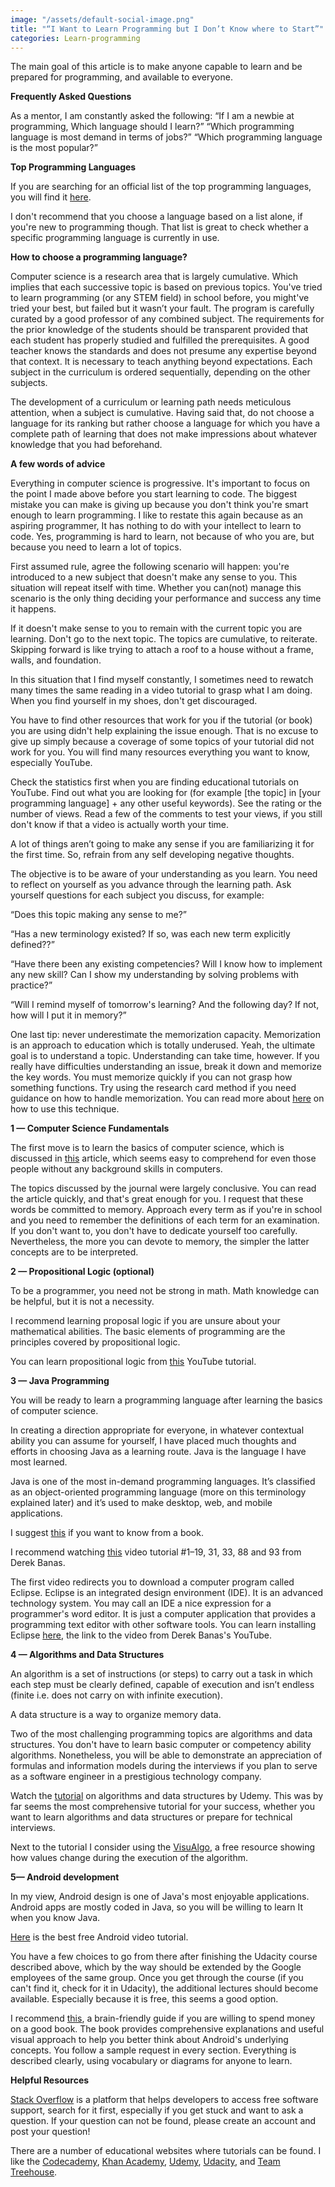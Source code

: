 ```yaml
---
image: "/assets/default-social-image.png"
title: "“I Want to Learn Programming but I Don’t Know where to Start”"
categories: Learn-programming
---
```


The main goal of this article is to make anyone capable to learn and be prepared for programming, and available to everyone.

**Frequently Asked Questions**

As a mentor, I am constantly asked the following:
“If I am a newbie at programming, Which language should I learn?”
“Which programming language is most demand in terms of jobs?”
“Which programming language is the most popular?”

**Top Programming Languages**

If you are searching for an official list of the top programming languages, you will find it [here](https://spectrum.ieee.org/static/interactive-the-top-programming-languages-2017).

I don't recommend that you choose a language based on a list alone, if you're new to programming though. That list is great to check whether a specific programming language is currently in use.

**How to choose a programming language?**

Computer science is a research area that is largely cumulative. Which implies that each successive topic is based on previous topics.
You've tried to learn programming (or any STEM field) in school before, you might've tried your best, but failed but it wasn’t your fault. The program is carefully curated by a good professor of any combined subject. The requirements for the prior knowledge of the students should be transparent provided that each student has properly studied and fulfilled the prerequisites. A good teacher knows the standards and does not presume any expertise beyond that context. It is necessary to teach anything beyond expectations. Each subject in the curriculum is ordered sequentially, depending on the other subjects.

The development of a curriculum or learning path needs meticulous attention, when a subject is cumulative. Having said that, do not choose a language for its ranking but rather choose a language for which you have a complete path of learning that does not make impressions about whatever knowledge that you had beforehand.

**A few words of advice**

Everything in computer science is progressive. It's important to focus on the point I made above before you start learning to code.
The biggest mistake you can make is giving up because you don't think you're smart enough to learn programming. I like to restate this again because as an aspiring programmer, It has nothing to do with your intellect to learn to code. Yes, programming is hard to learn, not because of who you are, but because you need to learn a lot of topics.

First assumed rule, agree the following scenario will happen: you're introduced to a new subject that doesn't make any sense to you.
This situation will repeat itself with time. Whether you can(not) manage this scenario is the only thing deciding your performance and success any time it happens.

If it doesn't make sense to you to remain with the current topic you are learning. Don't go to the next topic. The topics are cumulative, to reiterate. Skipping forward is like trying to attach a roof to a house without a frame, walls, and foundation.

In this situation that I find myself constantly, I sometimes need to rewatch many times the same reading in a video tutorial to grasp what I am doing. When you find yourself in my shoes, don't get discouraged.

You have to find other resources that work for you if the tutorial (or book) you are using didn't help explaining the issue enough. That is no excuse to give up simply because a coverage of some topics of your tutorial did not work for you. You will find many resources everything you want to know, especially YouTube.

Check the statistics first when you are finding educational tutorials on YouTube. Find out what you are looking for (for example [the topic] in [your programming language] + any other useful keywords). See the rating or the number of views. Read a few of the comments to test your views, if you still don't know if that a video is actually worth your time.

A lot of things aren’t going to make any sense if you are familiarizing it for the first time. So, refrain from any self developing negative thoughts.

The objective is to be aware of your understanding as you learn. You need to reflect on yourself as you advance through the learning path. Ask yourself questions for each subject you discuss, for example:

“Does this topic making any sense to me?”

“Has a new terminology existed? If so, was each new term explicitly defined??”

“Have there been any existing competencies? Will I know how to implement any new skill? Can I show my understanding by solving problems with practice?”

“Will I remind myself of tomorrow's learning? And the following day? If not, how will I put it in memory?”

One last tip: never underestimate the memorization capacity. Memorization is an approach to education which is totally underused. Yeah, the ultimate goal is to understand a topic. Understanding can take time, however. If you really have difficulties understanding an issue, break it down and memorize the key words. You must memorize quickly if you can not grasp how something functions.
Try using the research card method if you need guidance on how to handle memorization. You can read more about [here](https://goo.gl/VqX1Dt) on how to use this technique.

**1 — Computer Science Fundamentals**

The first move is to learn the basics of computer science, which is discussed in [this](https://codeburst.io/intro-to-computer-science-terminology-f9ae64e75d27) article, which seems easy to comprehend for even those people without any background skills in computers.

The topics discussed by the journal were largely conclusive. You can read the article quickly, and that's great enough for you. I request that these words be committed to memory. Approach every term as if you're in school and you need to remember the definitions of each term for an examination. If you don't want to, you don't have to dedicate yourself too carefully. Nevertheless, the more you can devote to memory, the simpler the latter concepts are to be interpreted.

**2 — Propositional Logic (optional)**

To be a programmer, you need not be strong in math. Math knowledge can be helpful, but it is not a necessity.

I recommend learning proposal logic if you are unsure about your mathematical abilities. The basic elements of programming are the principles covered by propositional logic.

You can learn propositional logic from [this](https://www.youtube.com/watch?v=qV4htTfow-E&list=PL619166130C21EADA) YouTube tutorial.

**3 — Java Programming**

You will be ready to learn a programming language after learning the basics of computer science.

In creating a direction appropriate for everyone, in whatever contextual ability you can assume for yourself, I have placed much thoughts and efforts in choosing Java as a learning route. Java is the language I have most learned.

Java is one of the most in-demand programming languages. It’s classified as an object-oriented programming language (more on this terminology explained later) and it’s used to make desktop, web, and mobile applications.

I suggest [this](https://www.amazon.com/gp/product/0596009208/ref=as_li_qf_sp_asin_il_tl?ie=UTF8&tag=programmr-20&camp=1789&creative=9325&linkCode=as2&creativeASIN=0596009208&linkId=368b405d998039a5dd14aa263621518e) if you want to know from a book.

I recommend watching [this](https://www.youtube.com/watch?v=TBWX97e1E9g&list=PLE7E8B7F4856C9B19) video tutorial #1–19, 31, 33, 88 and 93 from Derek Banas.

The first video redirects you to download a computer program called Eclipse. Eclipse is an integrated design environment (IDE). It is an advanced technology system. You may call an IDE a nice expression for a programmer's word editor. It is just a computer application that provides a programming text editor with other software tools. You can learn installing Eclipse [here](https://www.youtube.com/watch?v=svJQu6LUSTs&index=92&list=PLE7E8B7F4856C9B19&t=201s), the link to the video from Derek Banas's YouTube.

**4 — Algorithms and Data Structures**

An algorithm is a set of instructions (or steps) to carry out a task in which each step must be clearly defined, capable of execution and isn’t endless (finite i.e. does not carry on with infinite execution).

A data structure is a way to organize memory data.

Two of the most challenging programming topics are algorithms and data structures. You don't have to learn basic computer or competency ability algorithms. Nonetheless, you will be able to demonstrate an appreciation of formulas and information models during the interviews if you plan to serve as a software engineer in a prestigious technology company.

Watch the [tutorial](https://www.udemy.com/break-away-coding-interviews-1/?couponCode=PROGRAMM.R) on algorithms and data structures by Udemy. This was by far seems the most comprehensive tutorial for your success, whether you want to learn algorithms and data structures or prepare for technical interviews.

Next to the tutorial I consider using the [VisuAlgo](https://visualgo.net/en),  a free resource showing how values change during the execution of the algorithm.

**5— Android development**

In my view, Android design is one of Java's most enjoyable applications. Android apps are mostly coded in Java, so you will be willing to learn It when you know Java.

[Here](https://classroom.udacity.com/courses/ud834) is the best free Android video tutorial.

You have a few choices to go from there after finishing the Udacity course described above, which by the way should be extended by the Google employees of the same group. Once you get through the course (if you can't find it, check for it in Udacity), the additional lectures should become available. Especially because it is free, this seems a good option.

I recommend [this](https://www.amazon.com/gp/product/1491974052/ref=as_li_qf_sp_asin_il_tl?ie=UTF8&tag=programmr-20&camp=1789&creative=9325&linkCode=as2&creativeASIN=1491974052&linkId=c8ecae3a3fe023f9d2fea94a51aaa8a6), a brain-friendly guide if you are willing to spend money on a good book. The book provides comprehensive explanations and useful visual approach to help you better think about Android's underlying concepts. You follow a sample request in every section. Everything is described clearly, using vocabulary or diagrams for anyone to learn.

**Helpful Resources**

[Stack Overflow](https://stackoverflow.com/) is a platform that helps developers to access free software support, search for it first, especially if you get stuck and want to ask a question. If your question can not be found, please create an account and post your question!

There are a number of educational websites where tutorials can be found. I like the [Codecademy](https://www.codecademy.com/), [Khan Academy](https://www.khanacademy.org/), [Udemy](https://www.udemy.com/), [Udacity](https://www.udacity.com/), and [Team Treehouse](https://teamtreehouse.com/).